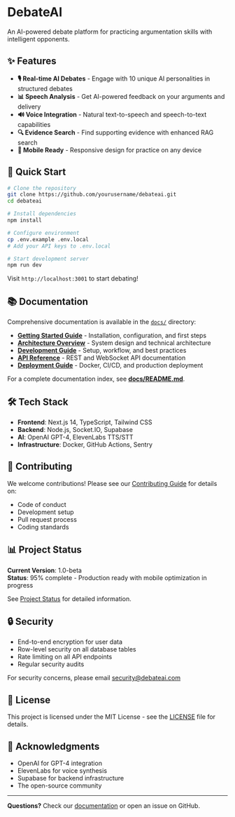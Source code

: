 # DebateAI

An AI-powered debate platform for practicing argumentation skills with intelligent opponents.

## ✨ Features

- **🎙️ Real-time AI Debates** - Engage with 10 unique AI personalities in structured debates
- **📊 Speech Analysis** - Get AI-powered feedback on your arguments and delivery
- **🔊 Voice Integration** - Natural text-to-speech and speech-to-text capabilities
- **🔍 Evidence Search** - Find supporting evidence with enhanced RAG search
- **📱 Mobile Ready** - Responsive design for practice on any device

## 🚀 Quick Start

```bash
# Clone the repository
git clone https://github.com/yourusername/debateai.git
cd debateai

# Install dependencies
npm install

# Configure environment
cp .env.example .env.local
# Add your API keys to .env.local

# Start development server
npm run dev
```

Visit `http://localhost:3001` to start debating!

## 📚 Documentation

Comprehensive documentation is available in the [`docs/`](docs/) directory:

- **[Getting Started Guide](docs/getting-started/)** - Installation, configuration, and first steps
- **[Architecture Overview](docs/architecture/)** - System design and technical architecture
- **[Development Guide](docs/development/)** - Setup, workflow, and best practices
- **[API Reference](docs/api/)** - REST and WebSocket API documentation
- **[Deployment Guide](docs/deployment/)** - Docker, CI/CD, and production deployment

For a complete documentation index, see **[docs/README.md](docs/README.md)**.

## 🛠️ Tech Stack

- **Frontend**: Next.js 14, TypeScript, Tailwind CSS
- **Backend**: Node.js, Socket.IO, Supabase
- **AI**: OpenAI GPT-4, ElevenLabs TTS/STT
- **Infrastructure**: Docker, GitHub Actions, Sentry

## 🤝 Contributing

We welcome contributions! Please see our [Contributing Guide](CONTRIBUTING.md) for details on:

- Code of conduct
- Development setup
- Pull request process
- Coding standards

## 📊 Project Status

**Current Version**: 1.0-beta  
**Status**: 95% complete - Production ready with mobile optimization in progress

See [Project Status](docs/project/status.md) for detailed information.

## 🔒 Security

- End-to-end encryption for user data
- Row-level security on all database tables
- Rate limiting on all API endpoints
- Regular security audits

For security concerns, please email security@debateai.com

## 📄 License

This project is licensed under the MIT License - see the [LICENSE](LICENSE) file for details.

## 🙏 Acknowledgments

- OpenAI for GPT-4 integration
- ElevenLabs for voice synthesis
- Supabase for backend infrastructure
- The open-source community

---

**Questions?** Check our [documentation](docs/) or open an issue on GitHub.